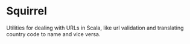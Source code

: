 # Squirrel
Utilities for dealing with URLs in Scala, like url validation and translating country code to name and vice versa.
